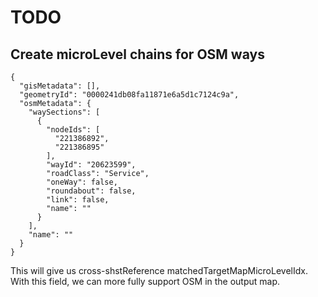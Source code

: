 # TODO

## Create microLevel chains for OSM ways
```
{
  "gisMetadata": [],
  "geometryId": "0000241db08fa11871e6a5d1c7124c9a",
  "osmMetadata": {
    "waySections": [
      {
        "nodeIds": [
          "221386892",
          "221386895"
        ],
        "wayId": "20623599",
        "roadClass": "Service",
        "oneWay": false,
        "roundabout": false,
        "link": false,
        "name": ""
      }
    ],
    "name": ""
  }
}
```

This will give us cross-shstReference matchedTargetMapMicroLevelIdx.
With this field, we can more fully support OSM in the output map.
